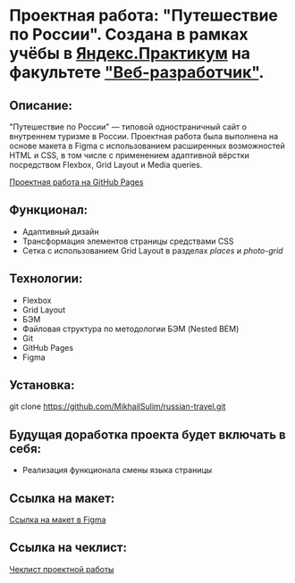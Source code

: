 # Проектная работа: "Путешествие по России". Создана в рамках учёбы в [Яндекс.Практикум](https://practicum.yandex.ru) на факультете ["Веб-разработчик"](https://practicum.yandex.ru/web/).

## Описание:

"Путешествие по России" — типовой одностраничный сайт о внутреннем туризме в России. Проектная работа была выполнена на основе макета в Figma с использованием расширенных возможностей HTML и CSS, в том числе с применением адаптивной вёрстки посредством Flexbox, Grid Layout и Media queries.

[Проектная работа на GitHub Pages]()

## Функционал:

* Адаптивный дизайн
* Трансформация элементов страницы средствами CSS
* Сетка с использованием Grid Layout в разделах *places* и *photo-grid*

## Технологии:

* Flexbox
* Grid Layout
* БЭМ
* Файловая структура по методологии БЭМ (Nested BEM)
* Git
* GitHub Pages
* Figma


## Установка:

git clone https://github.com/MikhailSulim/russian-travel.git

## Будущая доработка проекта будет включать в себя:

* Реализация функционала смены языка страницы

## Ссылка на макет:

[Ссылка на макет в Figma](https://www.figma.com/file/5S2WSbEFL6awjVWJ0NWL8Q/Sprint-3_-Russia-_-desktop-mobile?node-id=28503%3A0)

## Ссылка на чеклист:
[Чеклист проектной работы](https://code.s3.yandex.net/web-developer/checklists-pdf/new-program/checklist-3.pdf)
